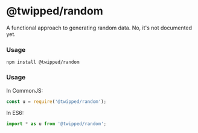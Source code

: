 @twipped/random
===

A functional approach to generating random data. No, it's not documented yet.

### Usage

```
npm install @twipped/random
```

### Usage

In CommonJS:

```js
const u = require('@twipped/random');
```

In ES6:

```js
import * as u from '@twipped/random';
```
